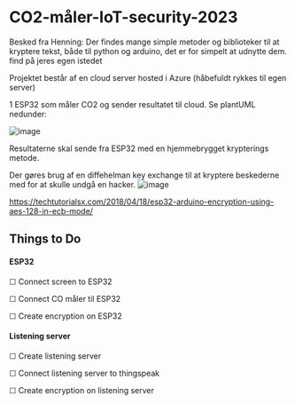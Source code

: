 # CO2-måler-IoT-security-2023

Besked fra Henning:
Der findes mange simple metoder og biblioteker til at kryptere tekst, både til python og arduino, det er for simpelt at udnytte dem. find på jeres egen istedet


Projektet består af en cloud server hosted i Azure (håbefuldt rykkes til egen server)

1 ESP32 som måler CO2 og sender resultatet til cloud.
Se plantUML nedunder:


![image](https://user-images.githubusercontent.com/32704145/217624407-7782ff0a-c591-4cd5-bf04-c9df263d4730.png)






Resultaterne skal sende fra ESP32 med en hjemmebrygget krypterings metode.


Der gøres brug af en diffehelman key exchange til at kryptere beskederne med for at skulle undgå en hacker.
![image](https://user-images.githubusercontent.com/32704145/217820943-8d92fcbf-a589-4ad0-9f90-a15ce0c91ef4.png)

https://techtutorialsx.com/2018/04/18/esp32-arduino-encryption-using-aes-128-in-ecb-mode/

## Things to Do ##

#### ESP32 ####
&#x2610; Connect screen to ESP32

&#x2610; Connect CO måler til ESP32

&#x2610; Create encryption on ESP32

#### Listening server ####
&#x2610; Create listening server

&#x2610; Connect listening server to thingspeak

&#x2610; Create encryption on listening server
